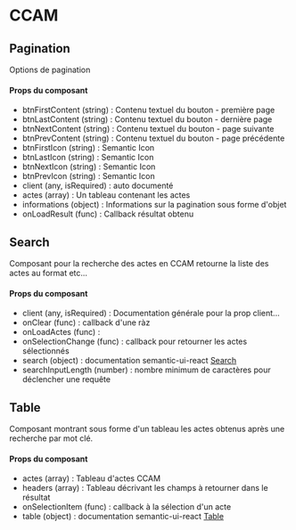 # CCAM

## Pagination
Options de pagination
#### Props du composant
* btnFirstContent (string) : Contenu textuel du bouton - première page
* btnLastContent (string) : Contenu textuel du bouton - dernière page
* btnNextContent (string) : Contenu textuel du bouton - page suivante
* btnPrevContent (string) : Contenu textuel du bouton - page précédente
* btnFirstIcon (string) : Semantic Icon
* btnLastIcon (string) : Semantic Icon
* btnNextIcon (string) : Semantic Icon
* btnPrevIcon (string) : Semantic Icon
* client (any, isRequired) : auto documenté
* actes (array) : Un tableau contenant les actes
* informations (object) : Informations sur la pagination sous forme d'objet
* onLoadResult (func) : Callback résultat obtenu

## Search
Composant pour la recherche des actes en CCAM retourne la liste des actes au format etc...
#### Props du composant
* client (any, isRequired) : Documentation générale pour la prop client...
* onClear (func) : callback d'une ràz
* onLoadActes (func) : 
* onSelectionChange (func) : callback pour retourner les actes sélectionnés
* search (object) : documentation semantic-ui-react [Search](https://react.semantic-ui.com/modules/search)
* searchInputLength (number) : nombre minimum de caractères pour déclencher une requête

## Table
Composant montrant sous forme d'un tableau les actes obtenus après une recherche par mot clé.
#### Props du composant
* actes (array) : Tableau d'actes CCAM
* headers (array) : Tableau décrivant les champs à retourner dans le résultat
* onSelectionItem (func) : callback à la sélection d'un acte
* table (object) : documentation semantic-ui-react [Table](https://react.semantic-ui.com/modules/table)
